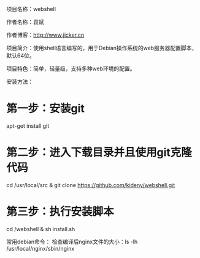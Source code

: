 项目名称：webshell

作者名称：袁斌

作者博客：http://www.jicker.cn

项目简介：使用shell语言编写的，用于Debian操作系统的web服务器配置脚本，默认64位。

项目特色：简单，轻量级，支持多种web环境的配置。

安装方法：

# 第一步：安装git
apt-get install git

# 第二步：进入下载目录并且使用git克隆代码
cd  /usr/local/src & git clone https://github.com/kideny/webshell.git

# 第三步：执行安装脚本
cd /webshell & sh install.sh

常用debian命令：
检查编译后nginx文件的大小：ls -lh /usr/local/nginx/sbin/nginx